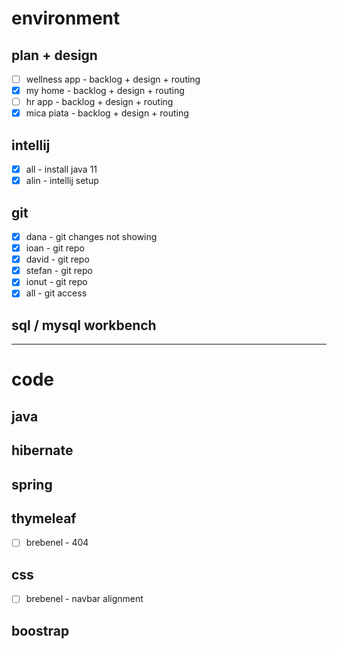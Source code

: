 # environment

## plan + design
- [ ] wellness app - backlog + design + routing
- [x] my home - backlog + design + routing
- [ ] hr app - backlog + design + routing
- [x] mica piata - backlog + design + routing

## intellij
- [x] all - install java 11
- [x] alin - intellij setup

## git
- [x] dana - git changes not showing
- [x] ioan - git repo
- [x] david - git repo
- [x] stefan - git repo
- [x] ionut - git repo
- [x] all - git access

## sql / mysql workbench

---

# code

## java

## hibernate

## spring

## thymeleaf
- [ ] brebenel - 404

## css
- [ ] brebenel - navbar alignment

## boostrap
